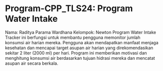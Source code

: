 # Program-CPP_TLS24: Program Water Intake
Nama: Raditya Parama Wardhana
Kelompok: Newton
Program Water Intake Tracker ini berfungsi untuk membantu pengguna memonitor jumlah konsumsi air harian mereka. Pengguna akan mendapatkan manfaat menjaga kesehatan dan mencapai target asupan air harian yang direkomendasikan sekitar 2 liter (2000 ml) per hari. Program ini memberikan motivasi dan menghitung konsumsi air berdasarkan tujuan hidrasi mereka dan mencatat asupan air secara berkala.
